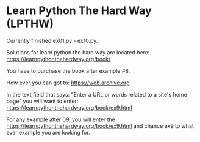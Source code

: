 # Learn Python The Hard Way (LPTHW)

Currently finished ex01.py - ex10.py.

Solutions for learn python the hard way are located here:
https://learnpythonthehardway.org/book/

You have to purchase the book after example #8.

How ever you can got to: https://web.archive.org

In the text field that says: "Enter a URL or words related to a site's home page"
you will want to enter: https://learnpythonthehardway.org/book/ex9.html 

For any example after 09, you will enter the https://learnpythonthehardway.org/book/ex9.html and chance ex9 to what ever example you are looking for.
